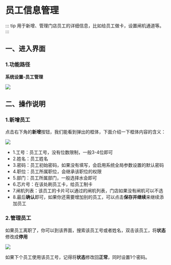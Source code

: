 # 员工信息管理
::: tip
用于新增、管理门店员工的详细信息，比如给员工做卡，设置闸机通道等。
:::
## 一、进入界面
### 1.功能路径
**系统设置-员工管理**


![](https://wiki-cdsoft.oss-cn-hangzhou.aliyuncs.com/20240910162410.png)


## 二、操作说明
### 1.新增员工
点击右下角的**新增**按钮，我们能看到弹出的框体，下面介绍一下框体内容的含义：

![](https://wiki-cdsoft.oss-cn-hangzhou.aliyuncs.com/20240910162658.png)


+ 1.工号：员工工号，没有位数限制，一般3-4位即可
+ 2.姓名：员工姓名
+ 3.密码：员工初始密码，如果没有填写，会启用系统全局参数设置的默认密码
+ 4.职位：员工所属职位，会继承该职位的权限
+ 5.部门：员工所属部门，一般选择水会即可
+ 6.芯片号：在该处刷员工卡，给员工制卡
+ 7.闸机列表：该员工的卡片可以通过的闸机列表，门店如果没有闸机可以不选
+ 8.最后**确认**即可，如果你还需要增加别的员工，可以点击**保存并继续**来继续添加员工

### 2.管理员工
如果员工离职了，你可以到该界面，搜索该员工号或者姓名，双击该员工，将**状态**修改成**停用**

![](https://wiki-cdsoft.oss-cn-hangzhou.aliyuncs.com/20240910163519.png)

如果下个员工使用该员工号，记得将**状态**修改回**正常**，同时设置1个密码。